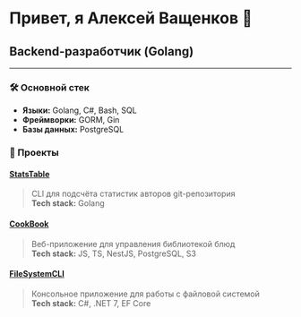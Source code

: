 <h1>Привет, я Алексей Ващенков 👋</h1>
<h2>Backend-разработчик (Golang)</h3>

---

### 🛠️ Основной стек
- **Языки:** Golang, C#, Bash, SQL  
- **Фреймворки:** GORM, Gin  
- **Базы данных:** PostgreSQL

### 🧪 Проекты

#### [StatsTable](https://github.com/AlexVashchenkov/StatsTable)
> CLI для подсчёта статистик авторов git-репозитория  
> **Tech stack:** Golang

#### [CookBook](https://food-book.onrender.com/dishes)
> Веб-приложение для управления библиотекой блюд  
> **Tech stack:** JS, TS, NestJS, PostgreSQL, S3

#### [FileSystemCLI](https://github.com/AlexVashchenkov/file-system-cli)
> Консольное приложение для работы с файловой системой  
> **Tech stack:** C#, .NET 7, EF Core
